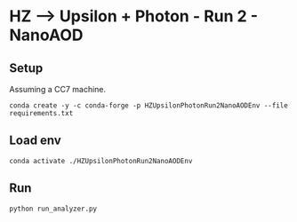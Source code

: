 # HZ --> Upsilon + Photon - Run 2 - NanoAOD


## Setup
Assuming a CC7 machine.

```
conda create -y -c conda-forge -p HZUpsilonPhotonRun2NanoAODEnv --file requirements.txt
```

## Load env

```
conda activate ./HZUpsilonPhotonRun2NanoAODEnv
```

## Run

```
python run_analyzer.py
```

